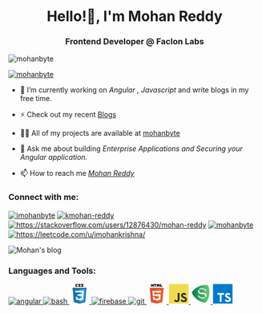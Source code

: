 <h1 align="center">Hello!👋, I'm Mohan Reddy</h1>
<h3 align="center">Frontend Developer @ Faclon Labs</h3>

<p align="left"> <img src="https://komarev.com/ghpvc/?username=mohanbyte&label=Profile%20views&color=0e75b6&style=flat" alt="mohanbyte" /> </p>

<p align="left"> <a href="https://github.com/ryo-ma/github-profile-trophy"><img src="https://github-profile-trophy.vercel.app/?username=mohanbyte" alt="mohanbyte" /></a> </p>

- 🔭 I’m currently working on *Angular , Javascript* and write blogs in my free time.
- ⚡ Check out my recent [Blogs](https://medium.com/@mohanbyte)

- 👨‍💻 All of my projects are available at [mohanbyte](https://github.com/mohanbyte)

- 💬 Ask me about building *Enterprise Applications and Securing your Angular application.*

- 📫 How to reach me *[Mohan Reddy](https://www.linkedin.com/in/kmohan-reddy/)*


<h3 align="left">Connect with me:</h3>
<p align="left">
<a href="https://twitter.com/imohanbyte" target="blank"><img align="center" src="https://raw.githubusercontent.com/rahuldkjain/github-profile-readme-generator/master/src/images/icons/Social/twitter.svg" alt="imohanbyte" height="30" width="40" /></a>
<a href="https://linkedin.com/in/kmohan-reddy" target="blank"><img align="center" src="https://raw.githubusercontent.com/rahuldkjain/github-profile-readme-generator/master/src/images/icons/Social/linked-in-alt.svg" alt="kmohan-reddy" height="30" width="40" /></a>
<a href="https://stackoverflow.com/users/https://stackoverflow.com/users/12876430/mohan-reddy" target="blank"><img align="center" src="https://raw.githubusercontent.com/rahuldkjain/github-profile-readme-generator/master/src/images/icons/Social/stack-overflow.svg" alt="https://stackoverflow.com/users/12876430/mohan-reddy" height="30" width="40" /></a>
<a href="https://medium.com/@mohanbyte" target="blank"><img align="center" src="https://raw.githubusercontent.com/rahuldkjain/github-profile-readme-generator/master/src/images/icons/Social/medium.svg" alt="mohanbyte" height="30" width="40" /></a>
<a href="https://www.leetcode.com/https://leetcode.com/u/imohankrishna/" target="blank"><img align="center" src="https://raw.githubusercontent.com/rahuldkjain/github-profile-readme-generator/master/src/images/icons/Social/leet-code.svg" alt="https://leetcode.com/u/imohankrishna/" height="30" width="40" /></a>
</p>

![Mohan's blog](https://github-read-medium.vercel.app/latest?username=@mohanbyte&limit=6&theme=graywhite)

<h3 align="left">Languages and Tools:</h3>
<p align="left"> <a href="https://angular.io" target="_blank" rel="noreferrer"> <img src="https://angular.io/assets/images/logos/angular/angular.svg" alt="angular" width="40" height="40"/> </a> <a href="https://www.gnu.org/software/bash/" target="_blank" rel="noreferrer"> <img src="https://www.vectorlogo.zone/logos/gnu_bash/gnu_bash-icon.svg" alt="bash" width="40" height="40"/> </a> <a href="https://www.w3schools.com/css/" target="_blank" rel="noreferrer"> <img src="https://raw.githubusercontent.com/devicons/devicon/master/icons/css3/css3-original-wordmark.svg" alt="css3" width="40" height="40"/> </a> <a href="https://firebase.google.com/" target="_blank" rel="noreferrer"> <img src="https://www.vectorlogo.zone/logos/firebase/firebase-icon.svg" alt="firebase" width="40" height="40"/> </a> <a href="https://git-scm.com/" target="_blank" rel="noreferrer"> <img src="https://www.vectorlogo.zone/logos/git-scm/git-scm-icon.svg" alt="git" width="40" height="40"/> </a> <a href="https://www.w3.org/html/" target="_blank" rel="noreferrer"> <img src="https://raw.githubusercontent.com/devicons/devicon/master/icons/html5/html5-original-wordmark.svg" alt="html5" width="40" height="40"/> </a> <a href="https://developer.mozilla.org/en-US/docs/Web/JavaScript" target="_blank" rel="noreferrer"> <img src="https://raw.githubusercontent.com/devicons/devicon/master/icons/javascript/javascript-original.svg" alt="javascript" width="40" height="40"/> </a>  <a href="https://scully.io/" target="_blank" rel="noreferrer"> <img src="https://raw.githubusercontent.com/scullyio/scully/main/assets/logos/SVG/scullyio-icon.svg" alt="scully" width="40" height="40"/> </a> <a href="https://www.typescriptlang.org/" target="_blank" rel="noreferrer"> <img src="https://raw.githubusercontent.com/devicons/devicon/master/icons/typescript/typescript-original.svg" alt="typescript" width="40" height="40"/> </a> </p>

